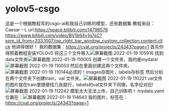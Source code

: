 # yolov5-csgo
这是一个根据教程写的csgo-ai和我自己训练的模型，还有数据集
教程来自：Caesar丶L url:https://space.bilibili.com/14796576
https://www.bilibili.com/video/BV1b64y1q7sC?spm_id_from=333.1007.top_right_bar_window_custom_collection.content.click
他讲得很好！
我的数据集：https://cvat.org/projects/24343?page=1
首先你得照着教程安装YOLOv5
将这三个文件移入![屏幕截图 2022-01-19 105916](https://user-images.githubusercontent.com/65958464/150060067-ed1d47e8-85d3-4cd7-acec-275563e7f761.jpg)
找到data文件夹![屏幕截图 2022-01-19 110005](https://user-images.githubusercontent.com/65958464/150060153-0e2be836-36bb-48c0-a178-6befce956cf6.jpg)
创建一个文件夹，我的是mydata!![屏幕截图 2022-01-19 110053](https://user-images.githubusercontent.com/65958464/150060186-1ffa712d-417c-4602-b585-3a6c3acd2865.jpg)
然后在里面创建这两个文件夹，![屏幕截图 2022-01-19 110144](https://user-images.githubusercontent.com/65958464/150060233-7cda4e5c-41d1-40cc-83f1-78e1a47ba704.jpg)必须的！images存图片，labels存标签
然后分别在两个文件夹下创建train，val 文件夹。![屏幕截图 2022-01-19 110221](https://user-images.githubusercontent.com/65958464/150060271-a9635f5d-371b-41c5-9310-b34763ef063e.jpg)
val文件的图片就在train里随便找几张就行，labels的val文件夹下同理，名字应对应!![屏幕截图 2022-01-19 112242](https://user-images.githubusercontent.com/65958464/150060319-5b5c27a0-20cd-4d37-ac5a-017601dd3774.jpg)
模型太大无法上传，自己训练吧！
mydata.yaml位置在：![屏幕截图 2022-01-19 114643](https://user-images.githubusercontent.com/65958464/150060408-64e2b5b0-67db-4ece-8581-de7bcbd8342f.jpg)
我的图片，标签在：https://cvat.org/projects/24343?page=1

